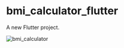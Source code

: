 # bmi_calculator_flutter

A new Flutter project.

![bmi_calculator](https://user-images.githubusercontent.com/79080019/186404945-473b2751-1f31-4092-ba7b-64243d9254d7.gif)
